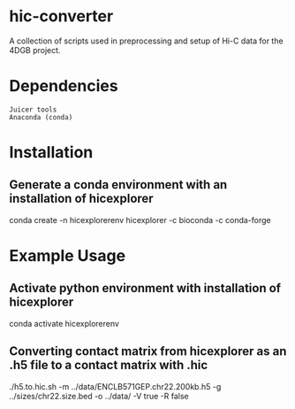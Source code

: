 # hic-converter
A collection of scripts used in preprocessing and setup of Hi-C data for the 4DGB project.

# Dependencies
    Juicer tools
    Anaconda (conda)

# Installation
## Generate a conda environment with an installation of hicexplorer
conda create -n hicexplorerenv hicexplorer -c bioconda -c conda-forge

# Example Usage
## Activate python environment with installation of hicexplorer
conda activate hicexplorerenv

## Converting contact matrix from hicexplorer as an .h5 file to a contact matrix with .hic
./h5.to.hic.sh -m ../data/ENCLB571GEP.chr22.200kb.h5 -g ../sizes/chr22.size.bed -o ../data/ -V true -R false